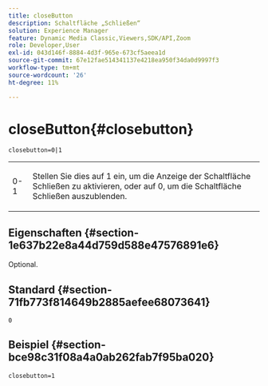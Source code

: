 ```yaml
---
title: closeButton
description: Schaltfläche „Schließen“
solution: Experience Manager
feature: Dynamic Media Classic,Viewers,SDK/API,Zoom
role: Developer,User
exl-id: 043d146f-8884-4d3f-965e-673cf5aeea1d
source-git-commit: 67e12fae514341137e4218ea950f34da0d9997f3
workflow-type: tm+mt
source-wordcount: '26'
ht-degree: 11%

---
```


# closeButton{#closebutton}

`closebutton=0|1`

<table id="table_9B98C97485DD4DEB8A6ECBCE8DF6B886"> 
 <tbody> 
  <tr> 
   <td colname="col1"> <p> <span class="codeph"> 0-1 </span> </p> </td> 
   <td colname="col2"> <p> Stellen Sie dies auf <span class="codeph"> 1</span> ein, um die Anzeige der Schaltfläche Schließen zu aktivieren, oder auf <span class="codeph"> 0</span>, um die Schaltfläche Schließen auszublenden. </p> </td> 
  </tr> 
 </tbody> 
</table>

## Eigenschaften {#section-1e637b22e8a44d759d588e47576891e6}

Optional.

## Standard {#section-71fb773f814649b2885aefee68073641}

`0`

## Beispiel {#section-bce98c31f08a4a0ab262fab7f95ba020}

`closebutton=1`
